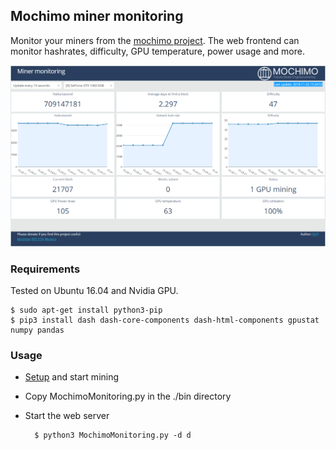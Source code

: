 ## Mochimo miner monitoring

Monitor your miners from the [mochimo project](https://mochimo.org/). The web frontend can monitor hashrates, difficulty, GPU temperature, power usage and more.

![My image](https://raw.githubusercontent.com/0xFF0/MochimoMinerMonitoring/master/screenshot.png)

### Requirements

Tested on Ubuntu 16.04 and Nvidia GPU. 

	$ sudo apt-get install python3-pip
	$ pip3 install dash dash-core-components dash-html-components gpustat numpy pandas

### Usage

- [Setup](https://docs.google.com/document/d/1nxWO-O5fZ_xdJwqpZAkWtw1Zby6ENdQsoRQn8wY2EoU) and start mining
- Copy MochimoMonitoring.py in the ./bin directory
- Start the web server


		$ python3 MochimoMonitoring.py -d d
